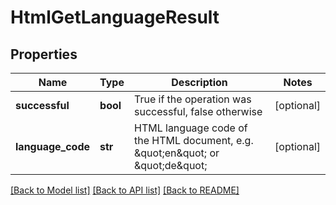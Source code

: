 # HtmlGetLanguageResult

## Properties
Name | Type | Description | Notes
------------ | ------------- | ------------- | -------------
**successful** | **bool** | True if the operation was successful, false otherwise | [optional] 
**language_code** | **str** | HTML language code of the HTML document, e.g. \&quot;en\&quot; or \&quot;de\&quot; | [optional] 

[[Back to Model list]](../README.md#documentation-for-models) [[Back to API list]](../README.md#documentation-for-api-endpoints) [[Back to README]](../README.md)


